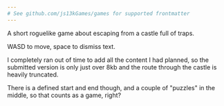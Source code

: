 ```yaml
---
# See github.com/js13kGames/games for supported frontmatter
---
```

A short roguelike game about escaping from a castle full of traps.

WASD to move, space to dismiss text.

I completely ran out of time to add all the content I had planned, so the submitted version is only just over 8kb and the route through the castle is heavily truncated.

There is a defined start and end though, and a couple of "puzzles" in the middle, so that counts as a game, right?